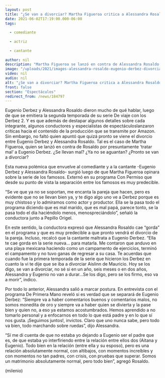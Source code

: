 ```yaml
---
layout: post
title: "¿Se van a divorciar? Martha Figueroa critica a Alessandra Rosaldo por tratar mal a Eugenio Derbez"
date: 2021-06-02T17:19:00.000-06:00
tags:
  
  - comediante
  
  - actriz
  
  - cantante
  
author: nil
description: "Martha Figueroa se lanzó en contra de Alessandra Rosaldo por presuntamente ‘tratar mal’ a Eugenio Derbez. La famosa respondió y explicó si hay problemas en su relación. ¿Se llevan mal? ¿Ya no se aguantan? ¿Pronto se van a divorciar? "
image: "/uploads/2021/images-alessandra-rosaldo-eugenio-derbez-divorciar.jpg"
video: nil
audio: nil
alt: "¿Se van a divorciar? Martha Figueroa critica a Alessandra Rosaldo por tratar mal a Eugenio Derbez"
front: false
section: "Espectáculos"
redirect_from: /news/184797
---
```


Eugenio Derbez y Alessandra Rosaldo dieron mucho de qué hablar, luego de que se emitiera la segunda temporada de su serie De viaje con los Derbez 2. Y es que además de destapar algunos detalles sobre cada integrante, algunos conductores y especialistas de espectáculoslanzaron críticas hacia el contenido de la producción que se transmite por Amazon. Sin embargo, no faltó quien apuntó que quizá pronto se viene el divorcio entre Eugenio Derbez y Alessandra Rosaldo. Tal es el caso de Martha Figueroa, quien se lanzó en contra de Rosaldo por presuntamente ‘tratar mal’ a Eugenio Derbez. ¿Se llevan mal? ¿Ya no se aguantan? ¿Pronto se van a divorciar?  

Esta nueva polémica que envuelve al comediante y a la cantante -Eugenio Derbez y Alessandra Rosaldo- surgió luego de que Martha Figueroa opinara sobre la serie de los famosos. Externó en su programa Con Permiso que desde su punto de vista la separación entre los famosos es muy predecible. 

“Se ve que ya no se soportan, me encanta la pareja que hacen, pero es evidente que no se llevan bien ya, y te digo algo uno ve a Derbez porque es muy chistoso y lo admiramos como actor y productor. Ella se la pasa todo el programa diciendo que es mal marido, que es mal papá, parece tonto, se la pasa todo el día haciéndolo menos, menospreciándolo”, señaló la conductora junto a Pepillo Origel. 

En este sentido, la conductora expresó que Alessandra Rosaldo cae “gorda” en el programa y que es muy predecible a que pronto vendrá el divorcio de la pareja. Incluso, recalcó que la cantante maltrata a Eugenio Derbez. “Ella te cae gorda en la serie nueva… para matarla. Me contaron que anduvo en una playa mexicana haciendo como un campamento de ejercicios, terminó el campamento y no tuvo ganas de regresar a su casa. Te acuerdas que cuando fue la primera temporada de la serie que hicieron los Derbez en cuanto la vi te dije que se iba a divorciar Aislinn de Mauricio. Hoy se los digo, se van a divorciar, no sé si en un año, seis meses o en dos años, Alessandra y Eugenio no van a durar…Se los digo, pero se los firmo, eso va a morir”, indico.

Por todo lo anterior, Alessandra salió a marcar postura. En entrevista con el programa De Primera Mano reveló si es verdad que se separará de Eugenio Derbez: “Siempre va a haber comentarios buenos y comentarios malos, no somos monedita de oro y siempre va a haber quien se divierta y la pase bien y quien no, a eso ya estamos acostumbrados. Hemos aprendido a no tomarlo personal y a enfocarnos en todo lo que está padre y en lo que sí nos gusta. ¡Seguimos juntos!, invictos. Claro que uno nunca sabe, pero todo va bien, todo marchando sobre ruedas”, dijo Alessandra. 

“Sí me di cuenta de que no estaba yo dejando a Eugenio ser el padre que es, de que estaba yo interfiriendo entre la relación entre ellos dos (Aitana y Eugenio). Todo bien en la relación (entre ella y su esposo), pero es una relación absolutamente normal, con altibajos, con momentos increíbles y con momentos no tan padres, con crisis, con pruebas que superar. Somos un matrimonio absolutamente normal, pero todo bien”, agregó Rosaldo. 

(milenio)
